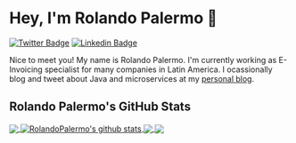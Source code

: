 # Hey, I'm Rolando Palermo 👋

[![Twitter Badge](https://img.shields.io/badge/-@RolandoPalermo-1ca0f1?style=flat-square&labelColor=1ca0f1&logo=twitter&logoColor=white&link=https://twitter.com/rolandopalermo)](https://twitter.com/rolandopalermo) 
[![Linkedin Badge](https://img.shields.io/badge/-RolandoPalermo-blue?style=flat-square&logo=Linkedin&logoColor=white&link=https://www.linkedin.com/in/rolandopalermo/)](https://www.linkedin.com/in/rolandopalermo/)

Nice to meet you! My name is Rolando Palermo. I'm currently working as E-Invoicing specialist for many companies in Latin America. I ocassionally blog and tweet about Java and microservices at my [personal blog](http://blog.rolandopalermo.com/).

## Rolando Palermo's GitHub Stats
<a href="https://github.com/rolandopalermo/github-readme-stats">
  <img align="center" src="https://github-readme-stats.rolandopalermo1.vercel.app/api/top-langs/?username=rolandopalermo&theme=radical&hide=glsl,python" />
</a>
<a href="https://github.com/rolandopalermo/github-readme-stats">
  <img align="center" src="https://github-readme-stats.rolandopalermo1.vercel.app/api?username=rolandopalermo&show_icons=true&theme=radical&line_height=27" alt="RolandoPalermo's github stats" />
</a>

<a href="https://github.com/rolandopalermo/github-readme-stats">
  <img align="center" src="https://github-readme-stats.rolandopalermo1.vercel.app/api/pin/?username=rolandopalermo&repo=github-readme-stats&theme=radical" />
</a>    
<a href="https://github.com/rolandopalermo/rolandopalermo.github.io">
  <img align="center" src="https://github-readme-stats.rolandopalermo1.vercel.app/api/pin/?username=rolandopalermo&repo=rolandopalermo.github.io&theme=radical" />
</a>
